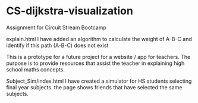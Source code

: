 # CS-dijkstra-visualization
Assignment for Circuit Stream Bootcamp

explain.html
I have added an algorithm to calculate the weight of A-B-C and identify if this path (A-B-C) does not exist

This is a prototype for a future project for a website / app for teachers. 
The purpose is to provide resources that assist the teacher in explaining high school maths concepts. 

Subject_Sim/index.html
I have created a simulator for HS students selecting final year subjects.
the page shows friends that have selected the same subjects.


